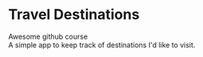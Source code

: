 # Travel Destinations<br>
Awesome github course<br>
A simple app to keep track of destinations I'd like to visit.
